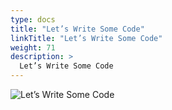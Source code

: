 ```yaml
---
type: docs
title: "Let’s Write Some Code"
linkTitle: "Let’s Write Some Code"
weight: 71
description: >
  Let’s Write Some Code
---
```


![Let’s Write Some Code](/images/bootcamp-slides/microservices-bootcamp/Slide71.PNG)
